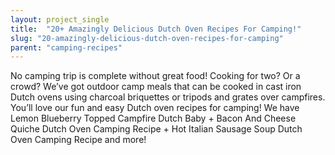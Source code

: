 ```yaml
---
layout: project_single
title:  "20+ Amazingly Delicious Dutch Oven Recipes For Camping!"
slug: "20-amazingly-delicious-dutch-oven-recipes-for-camping"
parent: "camping-recipes"
---
```

No camping trip is complete without great food! Cooking for two? Or a crowd? We’ve got outdoor camp meals that can be cooked in cast iron Dutch ovens using charcoal briquettes or tripods and grates over campfires. You’ll love our fun and easy Dutch oven recipes for camping! We have Lemon Blueberry Topped Campfire Dutch Baby + Bacon And Cheese Quiche Dutch Oven Camping Recipe + Hot Italian Sausage Soup Dutch Oven Camping Recipe and more!